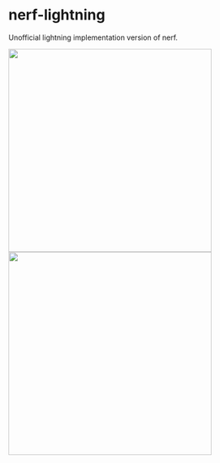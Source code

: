 # nerf-lightning
Unofficial lightning implementation version of nerf.

<p>
<img src="https://github.com/gentleman-zhong/nerf-lightning/assets/74064666/bb2429b1-0cbb-4f45-b49d-686540effe9d" width="400">
<img src="https://github.com/gentleman-zhong/nerf-lightning/assets/74064666/8ffdd40e-c389-47f5-a3df-86400e55488c" width="400">
</p>


